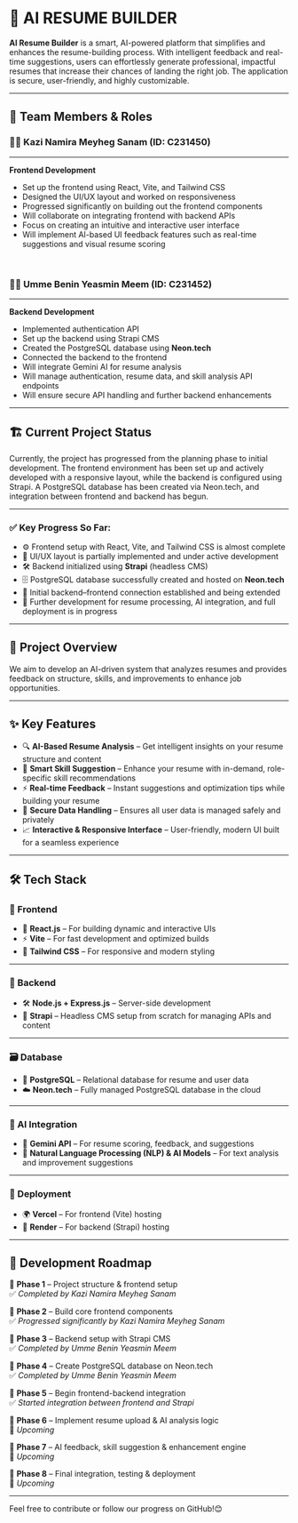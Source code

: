 # 🚀 AI RESUME BUILDER 


**AI Resume Builder** is a smart, AI-powered platform that simplifies and enhances the resume-building process. With intelligent feedback and real-time suggestions, users can effortlessly generate professional, impactful resumes that increase their chances of landing the right job. The application is secure, user-friendly, and highly customizable.


---

## 👥 Team Members & Roles

### 👩‍💻 **Kazi Namira Meyheg Sanam (ID: C231450)**  

---

**Frontend Development**  
  
  
  
  
  - Set up the frontend using React, Vite, and Tailwind CSS  
  - Designed the UI/UX layout and worked on responsiveness 
  - Progressed significantly on building out the frontend components  
  - Will collaborate on integrating frontend with backend APIs  
  - Focus on creating an intuitive and interactive user interface  
  - Will implement AI-based UI feedback features such as real-time suggestions and visual resume scoring   

<br>



### 👩‍💻 **Umme Benin Yeasmin Meem (ID: C231452)**  

---

**Backend Development**  
  
  
  
  
  - Implemented authentication API  
  - Set up the backend using Strapi CMS
  - Created the PostgreSQL database using **Neon.tech**
  - Connected the backend to the frontend     
  - Will integrate Gemini AI for resume analysis   
  - Will manage authentication, resume data, and skill analysis API endpoints  
  - Will ensure secure API handling and further backend enhancements  



---



## 🏗️ Current Project Status

Currently, the project has progressed from the planning phase to initial development. The frontend environment has been set up and actively developed with a responsive layout, while the backend is configured using Strapi. A PostgreSQL database has been created via Neon.tech, and integration between frontend and backend has begun.

---


### ✅ Key Progress So Far:
- ⚙️ Frontend setup with React, Vite, and Tailwind CSS is almost complete
- 🎨 UI/UX layout is partially implemented and under active development
- 🛠 Backend initialized using **Strapi** (headless CMS)
- 🗄 PostgreSQL database successfully created and hosted on **Neon.tech**
- 🔗 Initial backend–frontend connection established and being extended
- 🚧 Further development for resume processing, AI integration, and full deployment is in progress



---



## 🎯 Project Overview

We aim to develop an AI-driven system that analyzes resumes and provides feedback on structure, skills, and improvements to enhance job opportunities.


---



## ✨ Key Features

- 🔍 **AI-Based Resume Analysis** – Get intelligent insights on your resume structure and content  
- 🧠 **Smart Skill Suggestion** – Enhance your resume with in-demand, role-specific skill recommendations  
- ⚡ **Real-time Feedback** – Instant suggestions and optimization tips while building your resume  
- 🔐 **Secure Data Handling** – Ensures all user data is managed safely and privately  
- 📈 **Interactive & Responsive Interface** – User-friendly, modern UI built for a seamless experience  



---



## 🛠 Tech Stack



### 🎯 Frontend  
- 🚀 **React.js** – For building dynamic and interactive UIs 
- ⚡ **Vite** – For fast development and optimized builds
- 🎨 **Tailwind CSS** – For responsive and modern styling 


---


### 🧩 Backend  
- 🛠 **Node.js + Express.js** – Server-side development   
- 📜 **Strapi** – Headless CMS setup from scratch for managing APIs and content


---


### 🗃️ Database  
- 🐘 **PostgreSQL** – Relational database for resume and user data
- ☁️ **Neon.tech** – Fully managed PostgreSQL database in the cloud  


---


### 🤖 AI Integration  
- 🤖 **Gemini API** – For resume scoring, feedback, and suggestions  
- 🧠 **Natural Language Processing (NLP) & AI Models** – For text analysis and improvement suggestions  


---


### 📌 Deployment  
- 🌍 **Vercel** – For frontend (Vite) hosting  
- 🔧 **Render** – For backend (Strapi) hosting  


---


## 🚧 Development Roadmap

📍 **Phase 1** – Project structure & frontend setup  
✅ *Completed by Kazi Namira Meyheg Sanam*

📍 **Phase 2** – Build core frontend components  
✅ *Progressed significantly by Kazi Namira Meyheg Sanam*

📍 **Phase 3** – Backend setup with Strapi CMS  
✅ *Completed by Umme Benin Yeasmin Meem*

📍 **Phase 4** – Create PostgreSQL database on Neon.tech  
✅ *Completed by Umme Benin Yeasmin Meem*

📍 **Phase 5** – Begin frontend-backend integration  
✅ *Started integration between frontend and Strapi*

📍 **Phase 6** – Implement resume upload & AI analysis logic  
🚧 *Upcoming*

📍 **Phase 7** – AI feedback, skill suggestion & enhancement engine  
🚧 *Upcoming*

📍 **Phase 8** – Final integration, testing & deployment  
🚧 *Upcoming*


---

Feel free to contribute or follow our progress on GitHub!😊
